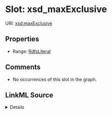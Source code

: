 

# Slot: xsd_maxExclusive





URI: [xsd:maxExclusive](http://www.w3.org/2001/XMLSchema#maxExclusive)



<!-- no inheritance hierarchy -->








## Properties

* Range: [RdfsLiteral](../classes/RdfsLiteral.md)





## Comments

* No occurrences of this slot in the graph.



## LinkML Source

<details>

```yaml
name: xsd_maxExclusive
comments:
- No occurrences of this slot in the graph.
from_schema: okns:fiokg
exact_mappings:
- http://www.w3.org/2001/XMLSchema#maxExclusive
rank: 1000
slot_uri: xsd:maxExclusive
alias: xsd_maxExclusive
range: rdfs_Literal

```
</details>
